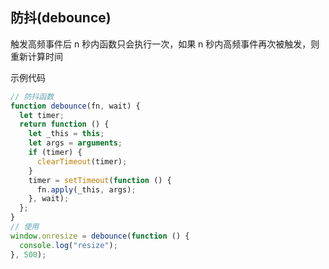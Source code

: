 ## 防抖(debounce)

触发高频事件后 n 秒内函数只会执行一次，如果 n 秒内高频事件再次被触发，则重新计算时间

示例代码

```js
// 防抖函数
function debounce(fn, wait) {
  let timer;
  return function () {
    let _this = this;
    let args = arguments;
    if (timer) {
      clearTimeout(timer);
    }
    timer = setTimeout(function () {
      fn.apply(_this, args);
    }, wait);
  };
}
// 使用
window.onresize = debounce(function () {
  console.log("resize");
}, 500);

```